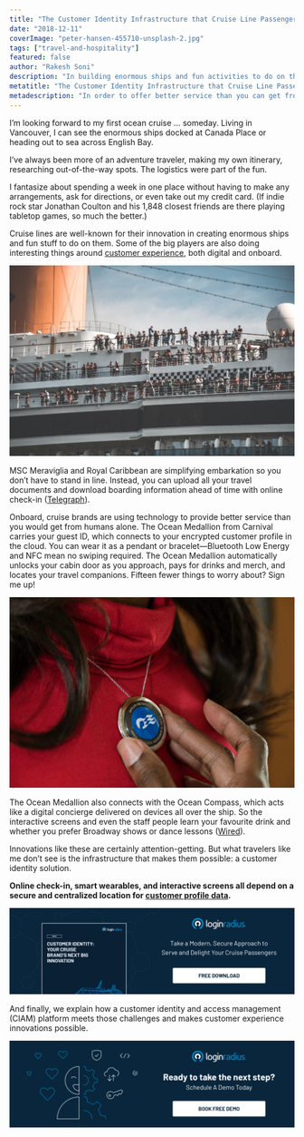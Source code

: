 ```yaml
---
title: "The Customer Identity Infrastructure that Cruise Line Passengers Don’t See"
date: "2018-12-11"
coverImage: "peter-hansen-455710-unsplash-2.jpg"
tags: ["travel-and-hospitality"]
featured: false 
author: "Rakesh Soni" 
description: "In building enormous ships and fun activities to do on them, cruise lines are well-known for their creativity. Some of the major players, both interactive and onboard, are also doing fascinating stuff around customer service."
metatitle: "The Customer Identity Infrastructure that Cruise Line Passengers Don't See | LoginRadius"
metadescription: "In order to offer better service than you can get from human beings alone, cruise brands use technology. Check out this blog to learn more."
---
```



I’m looking forward to my first ocean cruise … someday. Living in Vancouver, I can see the enormous ships docked at Canada Place or heading out to sea across English Bay.

I’ve always been more of an adventure traveler, making my own itinerary, researching out-of-the-way spots. The logistics were part of the fun.

I fantasize about spending a week in one place without having to make any arrangements, ask for directions, or even take out my credit card. (If indie rock star Jonathan Coulton and his 1,848 closest friends are there playing tabletop games, so much the better.)

Cruise lines are well-known for their innovation in creating enormous ships and fun stuff to do on them. Some of the big players are also doing interesting things around [customer experience](https://www.loginradius.com/resource/customer-identity-your-cruise-brands-next-big-innovation/), both digital and onboard.

![](leonardo-yip-551140-unsplash-1024x683.jpg)

MSC Meraviglia and Royal Caribbean are simplifying embarkation so you don’t have to stand in line. Instead, you can upload all your travel documents and download boarding information ahead of time with online check-in ([Telegraph](https://www.telegraph.co.uk/travel/cruises/articles/cruise-ship-technology-innovation/)).

Onboard, cruise brands are using technology to provide better service than you would get from humans alone. The Ocean Medallion from Carnival carries your guest ID, which connects to your encrypted customer profile in the cloud. You can wear it as a pendant or bracelet—Bluetooth Low Energy and NFC mean no swiping required. The Ocean Medallion automatically unlocks your cabin door as you approach, pays for drinks and merch, and locates your travel companions. Fifteen fewer things to worry about? Sign me up!

![](Ocean-Medallion-Pendant-1.jpg)

The Ocean Medallion also connects with the Ocean Compass, which acts like a digital concierge delivered on devices all over the ship. So the interactive screens and even the staff people learn your favourite drink and whether you prefer Broadway shows or dance lessons ([Wired](https://www.wired.com/2017/01/carnival-ocean-medallion-wearable/)).

Innovations like these are certainly attention-getting. But what travelers like me don’t see is the infrastructure that makes them possible: a customer identity solution.

**Online check-in, smart wearables, and interactive screens all depend on a secure and centralized location for [customer profile data](https://www.loginradius.com/customer-profiling/).**

[![cruise-brand](cruise-brand.png)](https://www.loginradius.com/resource/customer-identity-your-cruise-brands-next-big-innovation/)


And finally, we explain how a customer identity and access management (CIAM) platform meets those challenges and makes customer experience innovations possible.

[![Book-a-free-demo-request](Book-a-free-demo-request.png)](https://www.loginradius.com/book-a-demo/)
